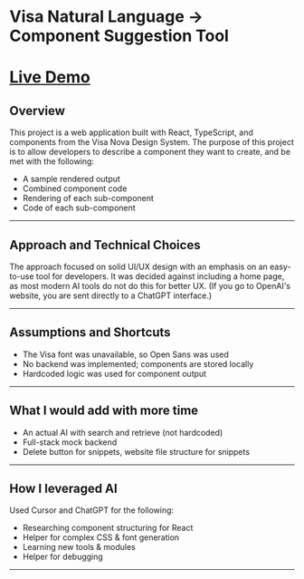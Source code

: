 
# Visa Natural Language → Component Suggestion Tool  
# [Live Demo](https://visa-design-system-engineering-take.vercel.app/)  

## Overview
This project is a web application built with React, TypeScript, and components from the Visa Nova Design System. 
The purpose of this project is to allow developers to describe a component they want to create, and be met with the following:
- A sample rendered output
- Combined component code
- Rendering of each sub-component
- Code of each sub-component

---

## Approach and Technical Choices
The approach focused on solid UI/UX design with an emphasis on an easy-to-use tool for developers.
It was decided against including a home page, as most modern AI tools do not do this for better UX. (If you go to OpenAI's website, you are sent directly to a ChatGPT interface.)

---

## Assumptions and Shortcuts
- The Visa font was unavailable, so Open Sans was used  
- No backend was implemented; components are stored locally  
- Hardcoded logic was used for component output  

---

## What I would add with more time
- An actual AI with search and retrieve (not hardcoded)
- Full-stack mock backend
- Delete button for snippets, website file structure for snippets

---
  
## How I leveraged AI
Used Cursor and ChatGPT for the following:
- Researching component structuring for React
- Helper for complex CSS & font generation
- Learning new tools & modules
- Helper for debugging

---

